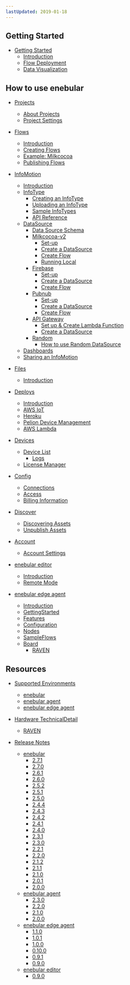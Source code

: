 ```yaml
---
lastUpdated: 2019-01-18
---
```


## Getting Started

- [Getting Started](GetStarted/index.md)
  - [Introduction](GetStarted/Introduction.md)
  - [Flow Deployment](GetStarted/FlowDeployment.md)
  - [Data Visualization](GetStarted/DataVisualization.md)

## How to use enebular

- [Projects]()
  - [About Projects](Project/index.md)
  - [Project Settings](Project/Settings.md)

- [Flows]()
  - [Introduction](Flows/Introduction.md)
  - [Creating Flows](Flows/CreateFlow.md)
  - [Example: Milkcocoa](Flows/FlowExampleMilkcocoa.md)
  - [Publishing Flows](Flows/PublishFlow.md)

- [InfoMotion]()
  - [Introduction](InfoMotion/Introduction.md)
  - [InfoType](InfoMotion/InfoTypeIntroduction.md)
    - [Creating an InfoType](InfoMotion/InfoMotionTool.md)
    - [Uploading an InfoType](InfoMotion/UploadInfoType.md)
    - [Sample InfoTypes](InfoMotion/SampleInfoTypes.md)
    - [API Reference](InfoMotion/APIReference.md)
  - [DataSource](InfoMotion/CreateDataSource.md)
    - [Data Source Schema](InfoMotion/DataSourceSchema.md)
    - [Milkcocoa-v2]()
      - [Set-up](InfoMotion/DataSource/Milkcocoa/Setup.md)
      - [Create a DataSource](InfoMotion/DataSource/Milkcocoa/CreateDataSource.md)
      - [Create Flow](InfoMotion/DataSource/Milkcocoa/CreateFlow.md)
      - [Running Local](InfoMotion/DataSource/Milkcocoa/RunningLocal.md)
    - [Firebase]()
      - [Set-up](InfoMotion/DataSource/Firebase/Setup.md)
      - [Create a DataSource](InfoMotion/DataSource/Firebase/CreateDataSource.md)
      - [Create Flow](InfoMotion/DataSource/Firebase/CreateFlow.md)
    - [Pubnub]()
      - [Set-up](InfoMotion/DataSource/Pubnub/Setup.md)
      - [Create a DataSource](InfoMotion/DataSource/Pubnub/CreateDataSource.md)
      - [Create Flow](InfoMotion/DataSource/Pubnub/CreateFlow.md)
    - [API Gateway]()
      - [Set up & Create Lambda Function](InfoMotion/DataSource/APIGateway/CreateLambdaFunction.md)
      - [Create a DataSource](InfoMotion/DataSource/APIGateway/CreateDataSource.md)
    - [Random]()
      - [How to use Random DataSource](InfoMotion/DataSource/Random/SetUp.md)
  - [Dashboards](InfoMotion/CreateInfoMotion.md)
  - [Sharing an InfoMotion](InfoMotion/ShareInfoMotion.md)

- [Files]()
  - [Introduction](Files/index.md)

- [Deploys]()
  - [Introduction](Deploy/index.md)
  - [AWS IoT](Deploy/DeployFlow/AWSIoT/index.md)
  - [Heroku](Deploy/DeployFlow/Heroku/index.md)
  - [Pelion Device Management](Deploy/DeployFlow/mbed/index.md)
  - [AWS Lambda](Deploy/DeployFlow/Lambda/index.md)

- [Devices]()
  - [Device List](Device/DeviceList.md)
    - [Logs](Device/Logs.md)
  - [License Manager](Device/LicenseManager.md)

- [Config]()
  - [Connections](Config/Connections.md)
  - [Access](Config/Access.md)
  - [Billing Information](Config/BillingInformation.md)

- [Discover]()
  - [Discovering Assets](Discover/index.md)
  - [Unpublish Assets](Discover/UnpublishAssets.md)

- [Account]()
  - [Account Settings](Account/index.md)

- [enebular editor]()
  - [Introduction](EnebularEditor/index.md)
  - [Remote Mode](EnebularEditor/RemoteMode.md)

- [enebular edge agent]()
  - [Introduction](EnebularEdgeAgent/introduction.md)
  - [GettingStarted](EnebularEdgeAgent/GettingStarted.md)
  - [Features](EnebularEdgeAgent/Features.md)
  - [Configuration](EnebularEdgeAgent/Configuration.md)
  - [Nodes](EnebularEdgeAgent/Nodes.md)
  - [SampleFlows](EnebularEdgeAgent/SampleFlows.md)
  - [Board](Board/Introduction.md)
    - [RAVEN](Board/RAVEN.md)

## Resources

- [Supported Environments]()
  - [enebular](Other/Support.md#enebular)
  - [enebular agent](Other/Support.md#enebular-agent)
  - [enebular edge agent](Other/Support.md#enebular-edge-agent)

- [Hardware TechnicalDetail]()
  - [RAVEN](Other/HWSpec-RAVEN.md)

- [Release Notes]()
  - [enebular](Releases/index.md#enebular)
    - [2.7.1](Releases/enebular/2.7.1.md)
    - [2.7.0](Releases/enebular/2.7.0.md)
    - [2.6.1](Releases/enebular/2.6.1.md)
    - [2.6.0](Releases/enebular/2.6.0.md)
    - [2.5.2](Releases/enebular/2.5.2.md)
    - [2.5.1](Releases/enebular/2.5.1.md)
    - [2.5.0](Releases/enebular/2.5.0.md)
    - [2.4.4](Releases/enebular/2.4.4.md)
    - [2.4.3](Releases/enebular/2.4.3.md)
    - [2.4.2](Releases/enebular/2.4.2.md)
    - [2.4.1](Releases/enebular/2.4.1.md)
    - [2.4.0](Releases/enebular/2.4.0.md)
    - [2.3.1](Releases/enebular/2.3.1.md)
    - [2.3.0](Releases/enebular/2.3.0.md)
    - [2.2.1](Releases/enebular/2.2.1.md)
    - [2.2.0](Releases/enebular/2.2.0.md)
    - [2.1.2](Releases/enebular/2.1.2.md)
    - [2.1.1](Releases/enebular/2.1.1.md)
    - [2.1.0](Releases/enebular/2.1.0.md)
    - [2.0.1](Releases/enebular/2.0.1.md)
    - [2.0.0](Releases/enebular/2.0.0.md)
  - [enebular agent](Releases/index.md#enebular-agent)
    - [2.3.0](Releases/enebular-agent/2.3.0.md)
    - [2.2.0](Releases/enebular-agent/2.2.0.md)
    - [2.1.0](Releases/enebular-agent/2.1.0.md)
    - [2.0.0](Releases/enebular-agent/2.0.0.md)
  - [enebular edge agent](Releases/index.md#enebular-edge-agent)
    - [1.1.0](Releases/enebular-edge-agent/1.1.0.md)
    - [1.0.1](Releases/enebular-edge-agent/1.0.1.md)
    - [1.0.0](Releases/enebular-edge-agent/1.0.0.md)
    - [0.10.0](Releases/enebular-edge-agent/0.10.0.md)
    - [0.9.1](Releases/enebular-edge-agent/0.9.1.md)
    - [0.9.0](Releases/enebular-edge-agent/0.9.0.md)
  - [enebular editor](Releases/index.md#enebular-editor)
    - [0.9.0](Releases/enebular-editor/0.9.0.md)
